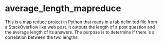 average_length_mapreduce
========================

This is a map reduce project in Python that reads in a tab delimited file from a StackOverflow like web post.  It outputs the length of a post question and the average length of its answers.  The purpose is to determine if there is a correlation between the two lengths.
